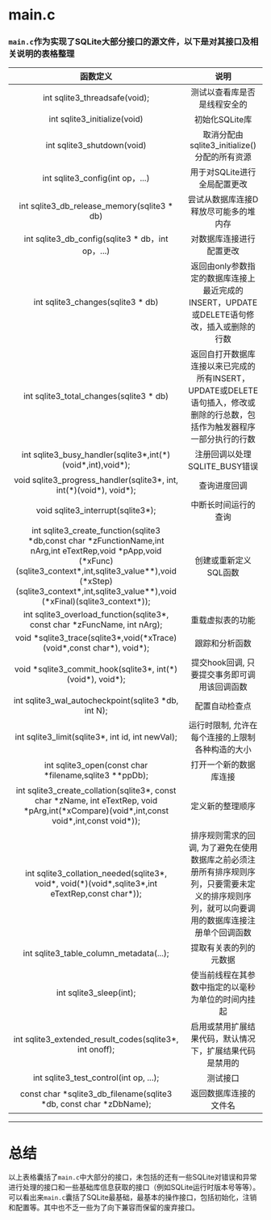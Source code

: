 # main.c
### `main.c`作为实现了SQLite大部分接口的源文件，以下是对其接口及相关说明的表格整理
|函数定义|说明|
|:----:|:----:|
|int sqlite3_threadsafe(void);|测试以查看库是否是线程安全的
|int sqlite3_initialize(void)|初始化SQLite库
|int  sqlite3_shutdown(void)|取消分配由sqlite3_initialize()分配的所有资源
|int  sqlite3_config(int op，...)|用于对SQLite进行全局配置更改
|int  sqlite3_db_release_memory(sqlite3 * db)|尝试从数据库连接D释放尽可能多的堆内存
|int  sqlite3_db_config(sqlite3 * db，int op，...)|对数据库连接进行配置更改
|int  sqlite3_changes(sqlite3 * db)|返回由only参数指定的数据库连接上最近完成的INSERT，UPDATE或DELETE语句修改，插入或删除的行数
|int  sqlite3_total_changes(sqlite3 * db)|返回自打开数据库连接以来已完成的所有INSERT，UPDATE或DELETE语句插入，修改或删除的行总数，包括作为触发器程序一部分执行的行数
|int sqlite3_busy_handler(sqlite3*,int(\*)(void*,int),void*);|注册回调以处理SQLITE_BUSY错误
|void sqlite3_progress_handler(sqlite3*, int, int(\*)(void*), void*);|查询进度回调
|void sqlite3_interrupt(sqlite3*);|中断长时间运行的查询
|int sqlite3_create_function(sqlite3 \*db,const char \*zFunctionName,int nArg,int eTextRep,void \*pApp,void (\*xFunc)(sqlite3_context*,int,sqlite3_value*\*),void (\*xStep)(sqlite3_context*,int,sqlite3_value*\*),void (\*xFinal)(sqlite3_context*));|创建或重新定义SQL函数
|int sqlite3_overload_function(sqlite3*, const char *zFuncName, int nArg);|重载虚拟表的功能
|void \*sqlite3_trace(sqlite3*,void(\*xTrace)(void*,const char*), void*);|跟踪和分析函数
|void \*sqlite3_commit_hook(sqlite3*, int(\*)(void*), void*);|提交hook回调, 只要提交事务即可调用该回调函数
|int sqlite3_wal_autocheckpoint(sqlite3 *db, int N);|配置自动检查点
|int sqlite3_limit(sqlite3*, int id, int newVal);|运行时限制, 允许在每个连接的上限制各种构造的大小
|int sqlite3_open(const char *filename,sqlite3 *\*ppDb);|打开一个新的数据库连接
|int sqlite3_create_collation(sqlite3*, const char \*zName, int eTextRep, void \*pArg,int(\*xCompare)(void*,int,const void*,int,const void*));|定义新的整理顺序
|int sqlite3_collation_needed(sqlite3*, void*, void(\*)(void*,sqlite3*,int eTextRep,const char*));|排序规则需求的回调, 为了避免在使用数据库之前必须注册所有排序规则序列，只要需要未定义的排序规则序列，就可以向要调用的数据库连接注册单个回调函数 
|int sqlite3_table_column_metadata(...);|提取有关表的列的元数据
|int sqlite3_sleep(int);|使当前线程在其参数中指定的以毫秒为单位的时间内挂起
|int sqlite3_extended_result_codes(sqlite3*, int onoff);|启用或禁用扩展结果代码，默认情况下，扩展结果代码是禁用的
|int sqlite3_test_control(int op, ...);|测试接口
|const char *sqlite3_db_filename(sqlite3 *db, const char *zDbName);|返回数据库连接的文件名
***

# 总结
以上表格囊括了`main.c`中大部分的接口，未包括的还有一些SQLite对错误和异常进行处理的接口和一些基础库信息获取的接口（例如SQLite运行时版本号等等）。  
可以看出来`main.c`囊括了SQLite最基础，最基本的操作接口，包括初始化，注销和配置等。其中也不乏一些为了向下兼容而保留的废弃接口。